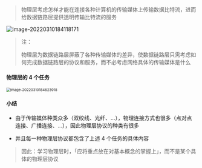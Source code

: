 > 物理层考虑怎样才能在连接各种计算机的传输媒体上传输数据比特流，进而给数据链路层提供透明传输比特流的服务

![image-20220310184118171](https://gitee.com/pj-l/imgs-1/raw/master/image-20220310184118171.png)

> 注：
> 
> 物理层为数据链路层屏蔽了各种传输媒体的差异，使数据链路层只需考虑如何完成数据链路层的协议和服务，而不必考虑网络具体的传输媒体是什么

#### 物理层的 4 个任务

<img src="https://gitee.com/pj-l/imgs-1/raw/master/image-20220310184623918.png" alt="image-20220310184623918" style="zoom: 67%;" />

#### 小结

- 由于传输媒体种类众多（双绞线、光纤、...），物理连接方式也很多（点对点连接、广播连接、...），因此物理层协议的种类有很多

- 并且每一种物理层协议都包含了上述 4 个任务的具体内容

> 因此：学习物理层时，「应将重点放在对基本概念的掌握上」，而不是某个具体的物理层协议 
